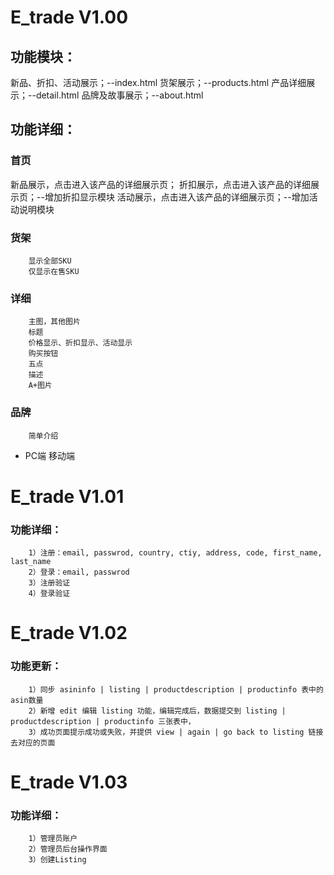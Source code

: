 # E_trade V1.00
## 功能模块：
  新品、折扣、活动展示；--index.html
  货架展示；--products.html
  产品详细展示；--detail.html
  品牌及故事展示；--about.html
## 功能详细：
### 首页
  新品展示，点击进入该产品的详细展示页；
  折扣展示，点击进入该产品的详细展示页；--增加折扣显示模块
  活动展示，点击进入该产品的详细展示页；--增加活动说明模块
### 货架
        显示全部SKU
        仅显示在售SKU
### 详细
        主图，其他图片
        标题
        价格显示、折扣显示、活动显示
        购买按钮
        五点
        描述
        A+图片
### 品牌
        简单介绍
* PC端 移动端

# E_trade V1.01
### 功能详细：
        1）注册：email, passwrod, country, ctiy, address, code, first_name, last_name
        2）登录：email, passwrod
        3）注册验证
        4）登录验证

# E_trade V1.02
### 功能更新：
        1）同步 asininfo | listing | productdescription | productinfo 表中的asin数量
        2）新增 edit 编辑 listing 功能，编辑完成后，数据提交到 listing | productdescription | productinfo 三张表中，
        3）成功页面提示成功或失败，并提供 view | again | go back to listing 链接去对应的页面

# E_trade V1.03
### 功能详细：
        1）管理员账户
        2）管理员后台操作界面
        3）创建Listing
